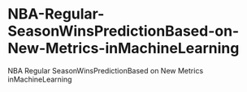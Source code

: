 # NBA-Regular-SeasonWinsPredictionBased-on-New-Metrics-inMachineLearning
NBA Regular SeasonWinsPredictionBased on New Metrics inMachineLearning
